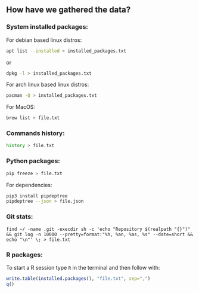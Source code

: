 ## How have we gathered the data?

### System installed packages:
For debian based linux distros:
```bash
apt list --installed > installed_packages.txt
```
or
```bash
dpkg -l > installed_packages.txt
```

For arch linux based linux distros:
```bash
pacman -Q > installed_packages.txt
```

For MacOS:
```bash
brew list > file.txt
```

### Commands history:
```bash
history > file.txt
```

### Python packages:
```bash
pip freeze > file.txt
```
For dependencies:
```bash
pip3 install pipdeptree
pipdeptree --json > file.json
```

### Git stats:
```
find ~/ -name .git -execdir sh -c 'echo "Repository $(realpath "{}")" && git log -n 10000 --pretty=format:"%h, %an, %as, %s" --date=short && echo "\n"' \; > file.txt
```

### R packages:
To start a R session type `R` in the terminal and then follow with:
```r
write.table(installed.packages(), "file.txt", sep=",")
q()
```
